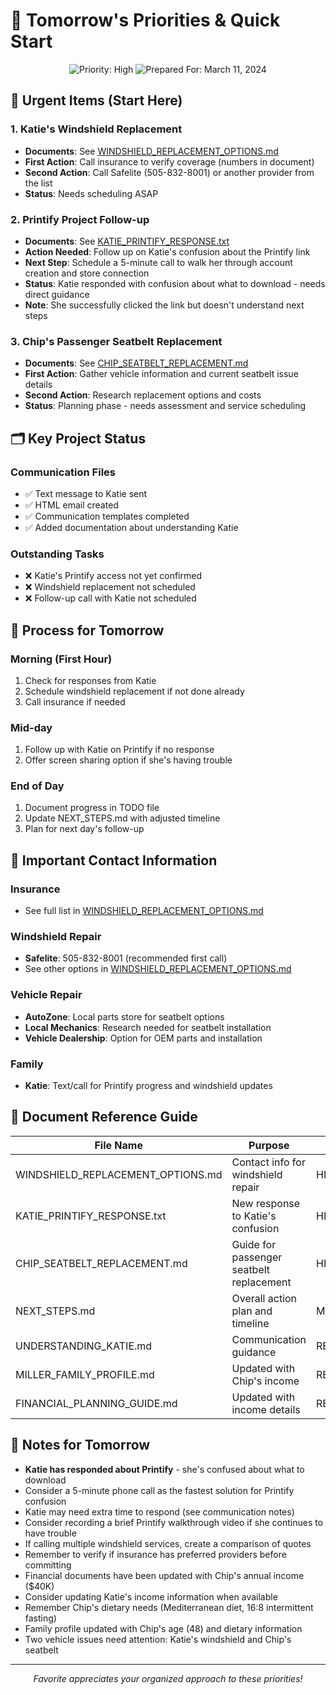 # 🌅 Tomorrow's Priorities & Quick Start

<div align="center">
  <img src="https://img.shields.io/badge/Priority-High-red" alt="Priority: High">
  <img src="https://img.shields.io/badge/Prepared_For-March_11_2024-blue" alt="Prepared For: March 11, 2024">
</div>

## 🚨 Urgent Items (Start Here)

### 1. Katie's Windshield Replacement
- **Documents**: See [WINDSHIELD_REPLACEMENT_OPTIONS.md](WINDSHIELD_REPLACEMENT_OPTIONS.md)
- **First Action**: Call insurance to verify coverage (numbers in document)
- **Second Action**: Call Safelite (505-832-8001) or another provider from the list
- **Status**: Needs scheduling ASAP

### 2. Printify Project Follow-up
- **Documents**: See [KATIE_PRINTIFY_RESPONSE.txt](KATIE_PRINTIFY_RESPONSE.txt)
- **Action Needed**: Follow up on Katie's confusion about the Printify link
- **Next Step**: Schedule a 5-minute call to walk her through account creation and store connection
- **Status**: Katie responded with confusion about what to download - needs direct guidance
- **Note**: She successfully clicked the link but doesn't understand next steps

### 3. Chip's Passenger Seatbelt Replacement
- **Documents**: See [CHIP_SEATBELT_REPLACEMENT.md](CHIP_SEATBELT_REPLACEMENT.md)
- **First Action**: Gather vehicle information and current seatbelt issue details
- **Second Action**: Research replacement options and costs
- **Status**: Planning phase - needs assessment and service scheduling

## 🗂️ Key Project Status

### Communication Files
- ✅ Text message to Katie sent
- ✅ HTML email created
- ✅ Communication templates completed
- ✅ Added documentation about understanding Katie

### Outstanding Tasks
- ❌ Katie's Printify access not yet confirmed
- ❌ Windshield replacement not scheduled
- ❌ Follow-up call with Katie not scheduled

## 🔄 Process for Tomorrow

### Morning (First Hour)
1. Check for responses from Katie
2. Schedule windshield replacement if not done already
3. Call insurance if needed

### Mid-day
1. Follow up with Katie on Printify if no response
2. Offer screen sharing option if she's having trouble

### End of Day
1. Document progress in TODO file
2. Update NEXT_STEPS.md with adjusted timeline
3. Plan for next day's follow-up

## 📱 Important Contact Information

### Insurance
- See full list in [WINDSHIELD_REPLACEMENT_OPTIONS.md](WINDSHIELD_REPLACEMENT_OPTIONS.md)

### Windshield Repair
- **Safelite**: 505-832-8001 (recommended first call)
- See other options in [WINDSHIELD_REPLACEMENT_OPTIONS.md](WINDSHIELD_REPLACEMENT_OPTIONS.md)

### Vehicle Repair
- **AutoZone**: Local parts store for seatbelt options
- **Local Mechanics**: Research needed for seatbelt installation
- **Vehicle Dealership**: Option for OEM parts and installation

### Family
- **Katie**: Text/call for Printify progress and windshield updates

## 📄 Document Reference Guide

| File Name | Purpose | Priority |
|-----------|---------|----------|
| WINDSHIELD_REPLACEMENT_OPTIONS.md | Contact info for windshield repair | HIGH |
| KATIE_PRINTIFY_RESPONSE.txt | New response to Katie's confusion | HIGH |
| CHIP_SEATBELT_REPLACEMENT.md | Guide for passenger seatbelt replacement | HIGH |
| NEXT_STEPS.md | Overall action plan and timeline | MEDIUM |
| UNDERSTANDING_KATIE.md | Communication guidance | REFERENCE |
| MILLER_FAMILY_PROFILE.md | Updated with Chip's income | REFERENCE |
| FINANCIAL_PLANNING_GUIDE.md | Updated with income details | REFERENCE |

## 📝 Notes for Tomorrow

- **Katie has responded about Printify** - she's confused about what to download
- Consider a 5-minute phone call as the fastest solution for Printify confusion
- Katie may need extra time to respond (see communication notes)
- Consider recording a brief Printify walkthrough video if she continues to have trouble
- If calling multiple windshield services, create a comparison of quotes
- Remember to verify if insurance has preferred providers before committing
- Financial documents have been updated with Chip's annual income ($40K)
- Consider updating Katie's income information when available
- Remember Chip's dietary needs (Mediterranean diet, 16:8 intermittent fasting)
- Family profile updated with Chip's age (48) and dietary information
- Two vehicle issues need attention: Katie's windshield and Chip's seatbelt

---

<div align="center">
  <p><i>Favorite appreciates your organized approach to these priorities!</i></p>
</div> 